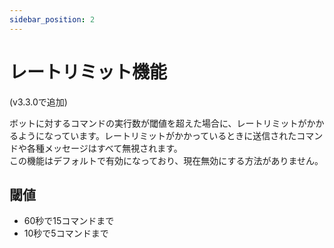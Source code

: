 ```yaml
---
sidebar_position: 2
---
```

# レートリミット機能
(v3.3.0で追加)

ボットに対するコマンドの実行数が閾値を超えた場合に、レートリミットがかかるようになっています。レートリミットがかかっているときに送信されたコマンドや各種メッセージはすべて無視されます。  
この機能はデフォルトで有効になっており、現在無効にする方法がありません。

## 閾値
- 60秒で15コマンドまで
- 10秒で5コマンドまで

